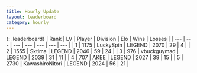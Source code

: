```yaml
---
title: Hourly Update
layout: leaderboard
category: hourly
---
```


{: .leaderboard}
| Rank | LV | Player | Division | Elo | Wins | Losses |
| --- | --- | --- | --- | --- | --- | --- |
| <span data-change="0">1</span> | 1175 | <span title="ID: 498412">LuckySpin</span> | LEGEND | <span data-change="0">2070</span> | <span data-change="0">29</span> | <span data-change="0">4</span> |
| <span data-change="0">2</span> | 1555 | <span title="ID: 353063">Sktima</span> | LEGEND | <span data-change="0">2046</span> | <span data-change="0">59</span> | <span data-change="0">24</span> |
| <span data-change="0">3</span> | 976 | <span title="ID: 418052">vbuckguymad</span> | LEGEND | <span data-change="0">2039</span> | <span data-change="0">31</span> | <span data-change="0">11</span> |
| <span data-change="0">4</span> | 707 | <span title="ID: 455100">AKEE</span> | LEGEND | <span data-change="0">2027</span> | <span data-change="0">39</span> | <span data-change="0">15</span> |
| <span data-change="0">5</span> | 2730 | <span title="ID: 164871">KawashiroNitori</span> | LEGEND | <span data-change="0">2024</span> | <span data-change="0">56</span> | <span data-change="0">21</span> |